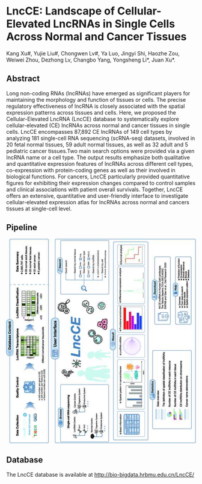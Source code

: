 # LncCE: Landscape of Cellular-Elevated LncRNAs in Single Cells Across Normal and Cancer Tissues
Kang Xu#, Yujie Liu#, Chongwen Lv#, Ya Luo, Jingyi Shi, Haozhe Zou, Weiwei Zhou, Dezhong Lv, Changbo Yang, Yongsheng Li*, Juan Xu*.

## Abstract
Long non-coding RNAs (lncRNAs) have emerged as significant players for maintaining the morphology and function of tissues or cells. The precise regulatory effectiveness of lncRNA is closely associated with the spatial expression patterns across tissues and cells. Here, we proposed the Cellular-Elevated LncRNA (LncCE) database to systematically explore cellular-elevated (CE) lncRNAs across normal and cancer tissues in single cells. LncCE encompasses 87,892 CE lncRNAs of 149 cell types by analyzing 181 single-cell RNA sequencing (scRNA-seq) datasets, involved in 20 fetal normal tissues, 59 adult normal tissues, as well as 32 adult and 5 pediatric cancer tissues.Two main search options were provided via a given lncRNA name or a cell type. The output results emphasize both qualitative and quantitative expression features of lncRNAs across different cell types, co-expression with protein-coding genes as well as their involved in biological functions. For cancers, LncCE particularly provided quantitative figures for exhibiting their expression changes compared to control samples and clinical associations with patient overall survivals. Together, LncCE offers an extensive, quantitative and user-friendly interface to investigate cellular-elevated expression atlas for lncRNAs across normal and cancers tissues at single-cell level.

## Pipeline
![](https://github.com/ComputationalEpigeneticsLab/LncCE/blob/main/Figure/Figure-1.jpg)

## Database
The LncCE database is available at http://bio-bigdata.hrbmu.edu.cn/LncCE/
